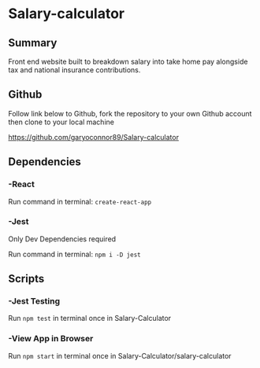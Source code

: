 # Salary-calculator

## Summary

Front end website built to breakdown salary into take home pay alongside tax and national insurance contributions.

## Github

Follow link below to Github, fork the repository to your own Github account then clone to your local machine

https://github.com/garyoconnor89/Salary-calculator

## Dependencies

### -React

Run command in terminal: `create-react-app`

### -Jest

Only Dev Dependencies required

Run command in terminal: `npm i -D jest`

## Scripts

### -Jest Testing

Run `npm test` in terminal once in Salary-Calculator

### -View App in Browser

Run `npm start` in terminal once in Salary-Calculator/salary-calculator
